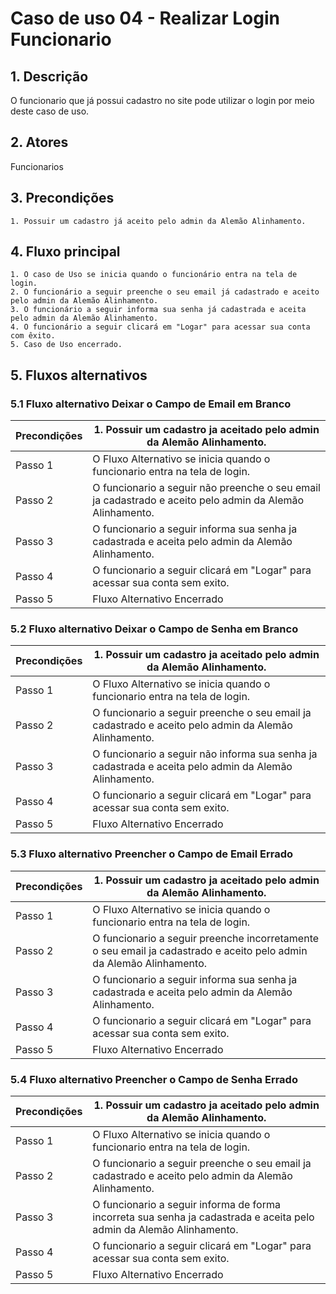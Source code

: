 # Caso de uso 04 - Realizar Login Funcionario

## 1. Descrição

O funcionario que já possui cadastro no site pode utilizar o login por meio deste caso de uso.

## 2. Atores

Funcionarios

## 3. Precondições

	1. Possuir um cadastro já aceito pelo admin da Alemão Alinhamento.
 
## 4. Fluxo principal

    1. O caso de Uso se inicia quando o funcionário entra na tela de login.
    2. O funcionário a seguir preenche o seu email já cadastrado e aceito pelo admin da Alemão Alinhamento.
    3. O funcionário a seguir informa sua senha já cadastrada e aceita pelo admin da Alemão Alinhamento.
    4. O funcionário a seguir clicará em "Logar" para acessar sua conta com êxito.
    5. Caso de Uso encerrado.

## 5. Fluxos alternativos


### 5.1 Fluxo alternativo Deixar o Campo de Email em Branco 

| **Precondições**  | 1. Possuir um cadastro ja aceitado pelo admin da Alemão Alinhamento. |
| --- | --- |
| Passo 1                  |O Fluxo Alternativo se inicia quando o funcionario entra na tela de login.|
|        Passo 2 |O funcionario a seguir não preenche o seu email ja cadastrado e aceito pelo admin da Alemão Alinhamento.   |
|         Passo 3          | O funcionario a seguir informa sua senha ja cadastrada e aceita pelo admin da Alemão Alinhamento.  |
|Passo 4|O funcionario a seguir clicará em "Logar" para acessar sua conta sem exito.|
|Passo 5|Fluxo Alternativo Encerrado|


### 5.2 Fluxo alternativo Deixar o Campo de Senha em Branco 

| **Precondições**  | 1. Possuir um cadastro ja aceitado pelo admin da Alemão Alinhamento. |
| --- | --- |
| Passo 1                  |O Fluxo Alternativo se inicia quando o funcionario entra na tela de login.|
|        Passo 2 |O funcionario a seguir preenche o seu email ja cadastrado e aceito pelo admin da Alemão Alinhamento.   |
|         Passo 3          | O funcionario a seguir não informa sua senha ja cadastrada e aceita pelo admin da Alemão Alinhamento.  |
|Passo 4|O funcionario a seguir clicará em "Logar" para acessar sua conta sem exito.|
|Passo 5|Fluxo Alternativo Encerrado|

### 5.3 Fluxo alternativo Preencher o Campo de Email Errado 

| **Precondições**  | 1. Possuir um cadastro ja aceitado pelo admin da Alemão Alinhamento. |
| --- | --- |
| Passo 1                  |O Fluxo Alternativo se inicia quando o funcionario entra na tela de login.|
|        Passo 2 |O funcionario a seguir preenche incorretamente o seu email ja cadastrado e aceito pelo admin da Alemão Alinhamento.   |
|         Passo 3          | O funcionario a seguir informa sua senha ja cadastrada e aceita pelo admin da Alemão Alinhamento.  |
|Passo 4|O funcionario a seguir clicará em "Logar" para acessar sua conta sem exito.|
|Passo 5|Fluxo Alternativo Encerrado|

### 5.4 Fluxo alternativo Preencher o Campo de Senha Errado 

| **Precondições**  | 1. Possuir um cadastro ja aceitado pelo admin da Alemão Alinhamento. |
| --- | --- |
| Passo 1                  |O Fluxo Alternativo se inicia quando o funcionario entra na tela de login.|
|        Passo 2 |O funcionario a seguir preenche o seu email ja cadastrado e aceito pelo admin da Alemão Alinhamento.   |
|         Passo 3          | O funcionario a seguir informa de forma incorreta sua senha ja cadastrada e aceita pelo admin da Alemão Alinhamento.  |
|Passo 4|O funcionario a seguir clicará em "Logar" para acessar sua conta sem exito.|
|Passo 5|Fluxo Alternativo Encerrado|
